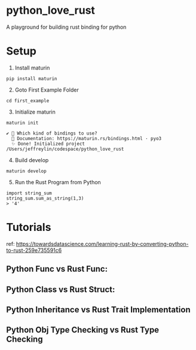 # python_love_rust
A playground for building rust binding for python

# Setup 

1) Install maturin 

`pip install maturin`

2) Goto First Example Folder 

`cd first_example`

3) Initialize maturin 

`maturin init`

```
✔ 🤷 Which kind of bindings to use?
  📖 Documentation: https://maturin.rs/bindings.html · pyo3
  ✨ Done! Initialized project /Users/jeffreylin/codespace/python_love_rust
```

4) Build develop

`maturin develop`

5) Run the Rust Program from Python

```
import string_sum 
string_sum.sum_as_string(1,3)
> '4'
```

# Tutorials

ref: https://towardsdatascience.com/learning-rust-by-converting-python-to-rust-259e735591c6


## Python Func vs Rust Func:

## Python Class vs Rust Struct: 

## Python Inheritance vs Rust Trait Implementation

## Python Obj Type Checking vs Rust Type Checking